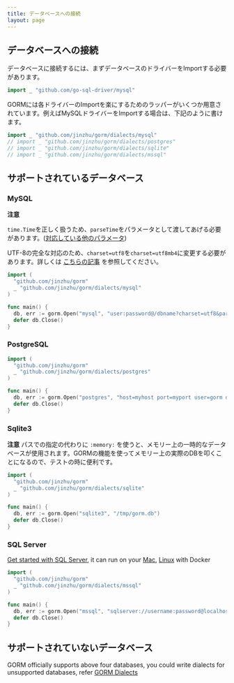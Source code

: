 ```yaml
---
title: データベースへの接続
layout: page
---
```


## データベースへの接続

データベースに接続するには、まずデータベースのドライバーをImportする必要があります。

```go
import _ "github.com/go-sql-driver/mysql"
```

GORMには各ドライバーのImportを楽にするためのラッパーがいくつか用意されています。例えばMySQLドライバーをImportする場合は、下記のように書けます。

```go
import _ "github.com/jinzhu/gorm/dialects/mysql"
// import _ "github.com/jinzhu/gorm/dialects/postgres"
// import _ "github.com/jinzhu/gorm/dialects/sqlite"
// import _ "github.com/jinzhu/gorm/dialects/mssql"
```

## サポートされているデータベース

### MySQL

**注意**

`time.Time`を正しく扱うため、`parseTime`をパラメータとして渡してあげる必要があります。([対応している他のパラメータ](https://github.com/go-sql-driver/mysql#parameters))

UTF-8の完全な対応のため、`charset=utf8`を`charset=utf8mb4`に変更する必要があります。詳しくは [こちらの記事](https://mathiasbynens.be/notes/mysql-utf8mb4) を参照してください。


```go
import (
  "github.com/jinzhu/gorm"
  _ "github.com/jinzhu/gorm/dialects/mysql"
)

func main() {
  db, err := gorm.Open("mysql", "user:password@/dbname?charset=utf8&parseTime=True&loc=Local")
  defer db.Close()
}
```

### PostgreSQL

```go
import (
  "github.com/jinzhu/gorm"
  _ "github.com/jinzhu/gorm/dialects/postgres"
)

func main() {
  db, err := gorm.Open("postgres", "host=myhost port=myport user=gorm dbname=gorm password=mypassword")
  defer db.Close()
}
```

### Sqlite3

**注意** パスでの指定の代わりに `:memory:` を使うと、メモリー上の一時的なデータベースが使用されます。GORMの機能を使ってメモリー上の実際のDBを叩くことになるので、テストの時に便利です。

```go
import (
  "github.com/jinzhu/gorm"
  _ "github.com/jinzhu/gorm/dialects/sqlite"
)

func main() {
  db, err := gorm.Open("sqlite3", "/tmp/gorm.db")
  defer db.Close()
}
```

### SQL Server

[Get started with SQL Server](https://www.microsoft.com/en-us/sql-server/developer-get-started/go), it can run on your [Mac](https://sqlchoice.azurewebsites.net/en-us/sql-server/developer-get-started/go/mac/), [Linux](https://sqlchoice.azurewebsites.net/en-us/sql-server/developer-get-started/go/ubuntu/) with Docker

```go
import (
  "github.com/jinzhu/gorm"
  _ "github.com/jinzhu/gorm/dialects/mssql"
)

func main() {
  db, err := gorm.Open("mssql", "sqlserver://username:password@localhost:1433?database=dbname")
  defer db.Close()
}
```

## サポートされていないデータベース

GORM officially supports above four databases, you could write dialects for unsupported databases, refer [GORM Dialects](/docs/dialects.html)
